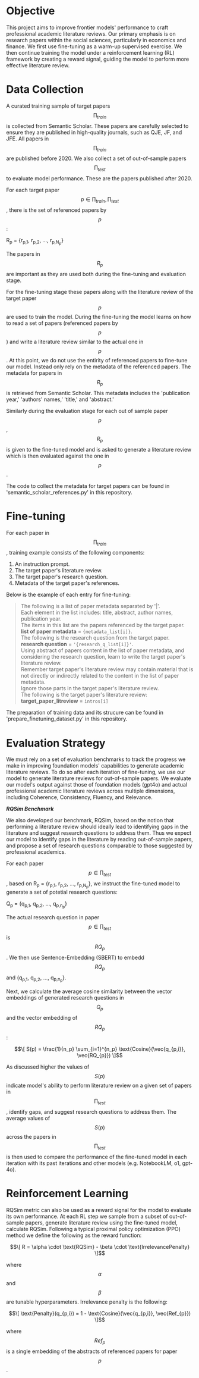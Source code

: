 # Objective

This project aims to improve frontier models' performance to craft professional academic literature reviews. Our primary emphasis is on research papers within the social sciences, particularly in economics and finance.
We first use fine-tuning as a warm-up supervised exercise. We then continue training the model under a reinforcement learning (RL) framework by creating a reward signal, guiding the model to perform more effective literature review.  

# Data Collection

A curated training sample of target papers $$\prod_{train}$$ is collected from Semantic Scholar. These papers are carefully selected to ensure they are published in high-quality journals, such as QJE, JF, and JFE. All papers in $$\prod_{train}$$ are published before 2020. We also collect a set of out-of-sample papers $$\prod_{test}$$ to evaluate model performance. These are the papers published after 2020. 

For each target paper $$p \in {\prod_{train}, \prod_{test}}$$, there is the set of referenced papers by $$p$$:

R<sub>p</sub> = {r<sub>p,1</sub>, r<sub>p,2</sub>, …, r<sub>p,N<sub>p</sub></sub>}

The papers in $$R_{p}$$ are important as they are used both during the fine-tuning and evaluation stage. 

For the fine-tuning stage these papers along with the literature review of the target paper $$p$$ are used to train the model. During the fine-tuning the model learns on how to read a set of papers (referenced papers by $$p$$) and write a literature review similar to the actual one in $$p$$. At this point, we do not use the entirity of referenced papers to fine-tune our model. Instead only rely on the metadata of the referenced papers. The metadata for papers in $$R_{p}$$ is retrieved from Semantic Scholar. This metadata includes the 'publication year,' 'authors' names,' 'title,' and 'abstract.' 

Similarly during the evaluation stage for each out of sample paper $$p$$, $$R_{p}$$ is given to the fine-tuned model and is asked to generate a literature review which is then evaluated against the one in $$p$$. 

The code to collect the metadata for target papers can be found in 'semantic_scholar_references.py' in this repository.

# Fine-tuning 

For each paper in $$\prod_{train}$$, training example consists of the following components:

1. An instruction prompt.
2. The target paper's literature review.
3. The target paper's research question.
4. Metadata of the target paper's references.

Below is the example of each entry for fine-tuning: 

> The following is a list of paper metadata separated by '|'.  
> Each element in the list includes: title, abstract, author names, publication year.  
> The items in this list are the papers referenced by the target paper.  
> **list of paper metadata** = `{metadata_list[i]}`.  
> The following is the research question from the target paper.  
> **research question** = `'{research_q_list[i]}'`.  
> Using abstract of papers content in the list of paper metadata, and considering the research question, learn to write the target paper's literature review.  
> Remember target paper's literature review may contain material that is not directly or indirectly related to the content in the list of paper metadata.  
> Ignore those parts in the target paper's literature review.  
> The following is the target paper's literature review:  
> **target_paper_litreview** = `intros[i]`

    


The preparation of training data and its strucure can be found in 'prepare_finetuning_dataset.py' in this repository.

# Evaluation Strategy

We must rely on a set of evaluation benchmarks to track the progress we make in improving foundation models' capabilities to generate academic literature reviews. 
To do so after each iteration of fine-tuning, we use our model to generate literature reviews for out-of-sample papers. We evaluate our model's output against those of foundation models (gpt4o) and actual professional academic literature reviews across multiple dimensions, including Coherence, Consistency, Fluency, and Relevance. 

***RQSim Benchmark***

We also developed our benchmark, RQSim, based on the notion that performing a literature review should ideally lead to identifying gaps in the literature and suggest research questions to address them. Thus we expect our model to identify gaps in the literature by reading out-of-sample papers, and propose a set of research questions comparable to those suggested by professional academics. 

For each paper $$p \in \prod_{test}$$, based on R<sub>p</sub> = {r<sub>p,1</sub>, r<sub>p,2</sub>, …, r<sub>p,N<sub>p</sub></sub>}, we instruct the fine-tuned model to generate a set of potetial research questions:

Q<sub>p</sub> = {q<sub>p,1</sub>, q<sub>p,2</sub>, …, q<sub>p,n<sub>p</sub></sub>}  

The actual research question in paper $$p \in \prod_{test}$$ is $$RQ_{p}$$. We then use Sentence-Embedding (SBERT) to embedd $$RQ_{p}$$ and {q<sub>p,1</sub>, q<sub>p,2</sub>, …, q<sub>p,n<sub>p</sub></sub>}.

Next, we calculate the average cosine similarity between the vector embeddings of generated research questions in $$Q_{p}$$ and the vector embedding of $$RQ_{p}$$:

$$\[
S(p) = \frac{1}{n_p} \sum_{i=1}^{n_p} \text{Cosine}(\vec{q_{p,i}}, \vec{RQ_{p}})
\]$$

As discussed higher the values of $$S(p)$$ indicate model's ability to perform literature review on a given set of papers in $$\prod_{test}$$, identify gaps, and suggest research questions to address them. The average values of $$S(p)$$ across the papers in $$\prod_{test}$$ is then used to compare the performance of the fine-tuned model in each iteration with its past iterations and other models (e.g. NotebookLM, o1, gpt-4o). 


# Reinforcement Learning 
RQSim metric can also be used as a reward signal for the model to evaluate its own performance. At each RL step we sample from a subset of out-of-sample papers, generate literature review using the fine-tuned model, calculate RQSim. Following a typical proximal policy optimization (PPO) method we define the following as the reward function:

$$\[
R = \alpha \cdot \text{RQSim} - \beta \cdot \text{IrrelevancePenalty}
\]$$

where $$\alpha$$ and $$\beta$$ are tunable hyperparameters. Irrelevance penalty is the following:

$$\[
\text{Penalty}(q_{p,i}) = 1 - \text{Cosine}(\vec{q_{p,i}}, \vec{Ref_{p}})
\]$$

where $$Ref_{p}$$ is a single embedding of the abstracts of referenced papers for paper $$p$$.








